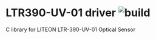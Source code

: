 # LTR390-UV-01 driver  ![build](https://github.com/Cplaton/ltr390/actions/workflows/c-ltr390.yml/badge.svg)
C library for LITEON LTR-390-UV-01 Optical Sensor
